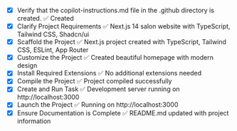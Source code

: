 <!-- Use this file to provide workspace-specific custom instructions to Copilot. For more details, visit https://code.visualstudio.com/docs/copilot/copilot-customization#_use-a-githubcopilotinstructionsmd-file -->
- [x] Verify that the copilot-instructions.md file in the .github directory is created. ✅ Created
- [x] Clarify Project Requirements ✅ Next.js 14 salon website with TypeScript, Tailwind CSS, Shadcn/ui
- [x] Scaffold the Project ✅ Next.js project created with TypeScript, Tailwind CSS, ESLint, App Router
- [x] Customize the Project ✅ Created beautiful homepage with modern design
- [x] Install Required Extensions ✅ No additional extensions needed
- [x] Compile the Project ✅ Project compiled successfully
- [x] Create and Run Task ✅ Development server running on http://localhost:3000
- [x] Launch the Project ✅ Running on http://localhost:3000
- [x] Ensure Documentation is Complete ✅ README.md updated with project information
